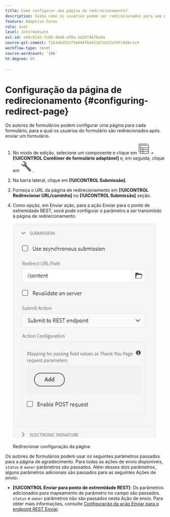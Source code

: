 ```yaml
---
title: Como configurar uma página de redirecionamento?
description: Saiba como os usuários podem ser redirecionados para uma página da Web que os autores de formulários podem configurar ao criar o formulário.
feature: Adaptive Forms
role: User
level: Intermediate
exl-id: e4dc01d2-7c89-4bd8-af0a-1d2df4676a9a
source-git-commit: 7163eb2551f5e644f6d42287a523a7dfc626c1c4
workflow-type: tm+mt
source-wordcount: '186'
ht-degree: 0%

---
```


# Configuração da página de redirecionamento {#configuring-redirect-page}

Os autores de formulários podem configurar uma página para cada formulário, para a qual os usuários do formulário são redirecionados após enviar um formulário.

1. No modo de edição, selecione um componente e clique em ![nível de campo](assets/select_parent_icon.svg) > **[!UICONTROL Contêiner de formulário adaptável]** e, em seguida, clique em ![cmppr](assets/configure-icon.svg).

1. Na barra lateral, clique em **[!UICONTROL Submissão]**.

1. Forneça o URL da página de redirecionamento em **[!UICONTROL Redirecionar URL/caminho]** no **[!UICONTROL Submissão]** seção.
1. Como opção, em Enviar ação, para a ação Enviar para o ponto de extremidade REST, você pode configurar o parâmetro a ser transmitido à página de redirecionamento.

   ![Redirecionar configuração da página](assets/redirect-url.png)

   Redirecionar configuração da página

Os autores de formulários podem usar os seguintes parâmetros passados para a página de agradecimento. Para todas as ações de envio disponíveis, `status` e `owner` parâmetros são passados. Além desses dois parâmetros, alguns parâmetros adicionais são passados para as seguintes Ações de envio:

* **[!UICONTROL Enviar para ponto de extremidade REST]**: Os parâmetros adicionados para mapeamento de parâmetro no campo são passados. `status` e `owner` parâmetros não são passados nesta Ação de envio. Para obter mais informações, consulte [Configuração da ação Enviar para o endpoint REST Enviar](configuring-submit-actions.md).
